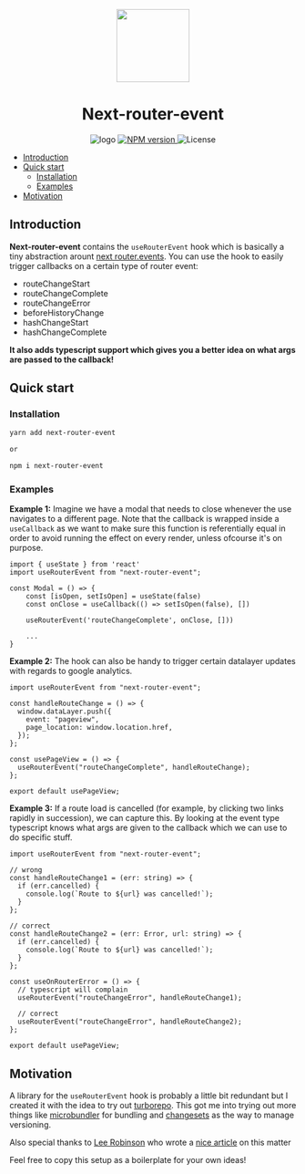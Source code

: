 <p align="center">
    <img src="https://assets.vercel.com/image/upload/v1607554385/repositories/next-js/next-logo.png" height="128">
    <h1 align="center">Next-router-event</h1>
</p>

<p align="center">
    <img alt="logo" src="https://img.shields.io/badge/DERCC-DEV-brightgreen?style=for-the-badge">
  <a aria-label="NPM version" href="https://www.npmjs.com/package/next">
    <img alt="NPM version" src="https://img.shields.io/npm/v/next-router-event?style=for-the-badge">
  </a>
    <img alt="License" src="https://img.shields.io/npm/l/next.svg?style=for-the-badge&labelColor=000000">
</p>

- [Introduction](#introduction)
- [Quick start](#quick-start)
  - [Installation](#installation)
  - [Examples](#examples)
- [Motivation](#motivation)

## Introduction

<b>Next-router-event</b> contains the `useRouterEvent` hook which is basically a tiny abstraction arount [next router.events](https://nextjs.org/docs/api-reference/next/router#routerevents). You can use the hook to easily trigger callbacks on a certain type of router event:

- routeChangeStart
- routeChangeComplete
- routeChangeError
- beforeHistoryChange
- hashChangeStart
- hashChangeComplete

<b>It also adds typescript support which gives you a better idea on what args are passed to the callback!</b>

## Quick start

### Installation

```bash
yarn add next-router-event

or

npm i next-router-event
```

### Examples

<b>Example 1:</b>
Imagine we have a modal that needs to close whenever the use navigates to a different page. Note that the callback is wrapped inside a `useCallback` as we want to make sure this function is referentially equal in order to avoid running the effect on every render, unless ofcourse it's on purpose.

```tsx
import { useState } from 'react'
import useRouterEvent from "next-router-event";

const Modal = () => {
    const [isOpen, setIsOpen] = useState(false)
    const onClose = useCallback(() => setIsOpen(false), [])

    useRouterEvent('routeChangeComplete', onClose, []))

    ...
}
```

<b>Example 2:</b>
The hook can also be handy to trigger certain datalayer updates with regards to google analytics.

```tsx
import useRouterEvent from "next-router-event";

const handleRouteChange = () => {
  window.dataLayer.push({
    event: "pageview",
    page_location: window.location.href,
  });
};

const usePageView = () => {
  useRouterEvent("routeChangeComplete", handleRouteChange);
};

export default usePageView;
```

<b>Example 3:</b>
If a route load is cancelled (for example, by clicking two links rapidly in succession), we can capture this. By looking at the event type typescript knows what args are given to the callback which we can use to do specific stuff.

```tsx
import useRouterEvent from "next-router-event";

// wrong
const handleRouteChange1 = (err: string) => {
  if (err.cancelled) {
    console.log(`Route to ${url} was cancelled!`);
  }
};

// correct
const handleRouteChange2 = (err: Error, url: string) => {
  if (err.cancelled) {
    console.log(`Route to ${url} was cancelled!`);
  }
};

const useOnRouterError = () => {
  // typescript will complain
  useRouterEvent("routeChangeError", handleRouteChange1);

  // correct
  useRouterEvent("routeChangeError", handleRouteChange2);
};

export default usePageView;
```

## Motivation

A library for the `useRouterEvent` hook is probably a little bit redundant but I created it with the idea to try out [turborepo](https://turborepo.org/). This got me into trying out more things like [microbundler](https://github.com/developit/microbundle) for bundling and [changesets](https://github.com/changesets/changesets) as the way to manage versioning.

Also special thanks to [Lee Robinson](https://leerob.io/) who wrote a [nice article](https://leerob.io/blog/turborepo-design-system-monorepo) on this matter

Feel free to copy this setup as a boilerplate for your own ideas!
